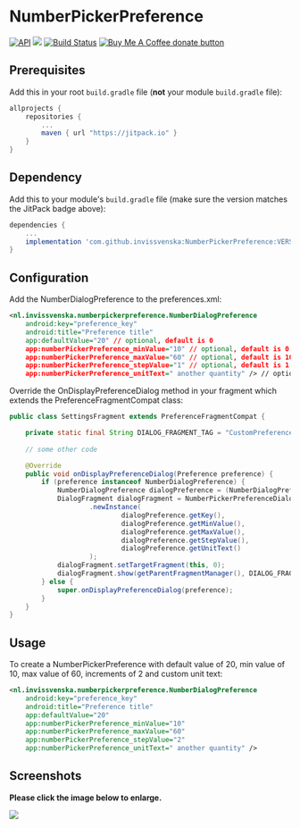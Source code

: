 # NumberPickerPreference
[![API](https://img.shields.io/badge/API-19%2B-brightgreen.svg?style=flat)](https://android-arsenal.com/api?level=19) [![](https://jitpack.io/v/invissvenska/NumberPickerPreference.svg)](https://jitpack.io/#invissvenska/NumberPickerPreference) <a href="https://github.com/invissvenska/NumberPickerPreference/actions"><img alt="Build Status" src="https://github.com/invissvenska/NumberPickerPreference/workflows/Android-Library%20CI/badge.svg"/></a> <span class="badge-buymeacoffee"><a href="https://www.paypal.com/paypalme/svenvandentweel/3" title="Donate to this project using Buy Me A Coffee"><img src="https://img.shields.io/badge/buy%20me%20a%20coffee-donate-yellow.svg" alt="Buy Me A Coffee donate button" /></a></span>  

## Prerequisites

Add this in your root `build.gradle` file (**not** your module `build.gradle` file):

```gradle
allprojects {
    repositories {
        ...
        maven { url "https://jitpack.io" }
    }
}
```

## Dependency

Add this to your module's `build.gradle` file (make sure the version matches the JitPack badge above):

```gradle
dependencies {
    ...
    implementation 'com.github.invissvenska:NumberPickerPreference:VERSION'
}
```

## Configuration

Add the NumberDialogPreference to the preferences.xml:

```xml
<nl.invissvenska.numberpickerpreference.NumberDialogPreference
    android:key="preference_key"
    android:title="Preference title"
    app:defaultValue="20" // optional, default is 0
    app:numberPickerPreference_minValue="10" // optional, default is 0
    app:numberPickerPreference_maxValue="60" // optional, default is 100
    app:numberPickerPreference_stepValue="1" // optional, default is 1
    app:numberPickerPreference_unitText=" another quantity" /> // optional, default is ""
```

Override the OnDisplayPreferenceDialog method in your fragment which extends the PreferenceFragmentCompat class:
```java
public class SettingsFragment extends PreferenceFragmentCompat {

    private static final String DIALOG_FRAGMENT_TAG = "CustomPreferenceDialog";
    
    // some other code

    @Override
    public void onDisplayPreferenceDialog(Preference preference) {
        if (preference instanceof NumberDialogPreference) {
            NumberDialogPreference dialogPreference = (NumberDialogPreference) preference;
            DialogFragment dialogFragment = NumberPickerPreferenceDialogFragment
                    .newInstance(
                            dialogPreference.getKey(),
                            dialogPreference.getMinValue(),
                            dialogPreference.getMaxValue(),
                            dialogPreference.getStepValue(),
                            dialogPreference.getUnitText()
                    );
            dialogFragment.setTargetFragment(this, 0);
            dialogFragment.show(getParentFragmentManager(), DIALOG_FRAGMENT_TAG);
        } else {
            super.onDisplayPreferenceDialog(preference);
        }
    }
}
```

## Usage

To create a NumberPickerPreference with default value of 20, min value of 10, max value of 60, increments of 2 and custom unit text:
```xml
<nl.invissvenska.numberpickerpreference.NumberDialogPreference
    android:key="preference_key"
    android:title="Preference title"
    app:defaultValue="20"
    app:numberPickerPreference_minValue="10"
    app:numberPickerPreference_maxValue="60"
    app:numberPickerPreference_stepValue="2"
    app:numberPickerPreference_unitText=" another quantity" />
```

## Screenshots

**Please click the image below to enlarge.**

<img src="https://raw.githubusercontent.com/invissvenska/NumberPickerPreference/master/media/collage.png">
